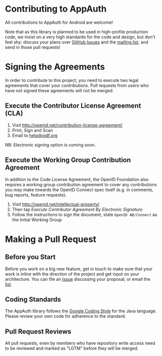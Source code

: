 # Contributing to AppAuth

All contributions to AppAuth for Android are welcome!

Note that as this library is planned to be used in high-profile production code,
we insist on a very high standards for the code and design, but don't feel shy:
discuss your plans over 
[GitHub Issues](https://github.com/openid/AppAuth-Android/issues) and the
[mailing list](http://lists.openid.net/mailman/listinfo/openid-specs-ab), and
send in those pull requests!

# Signing the Agreements

In order to contribute to this project, you need to execute two legal agreements
that cover your contributions.  Pull requests from users who have not signed
these agreements will not be merged.

## Execute the Contributor License Agreement (CLA)

1. Visit http://openid.net/contribution-license-agreement/
2. Print, Sign and Scan
3. Email to help@oidf.org

NB: Electronic signing option is coming soon.

## Execute the Working Group Contribution Agreement

In addition to the Code License Agreement, the OpenID Foundation also requires
a working group contribution agreement to cover any contributions you may make
towards the OpenID Connect spec itself (e.g. in comments, bug reports, feature
requests).

1. Visit http://openid.net/intellectual-property/
2. Then tap *Execute Contributor Agreement By Electronic Signature*
3. Follow the instructions to sign the document, state `OpenID AB/Connect` as
   the Initial Working Group

# Making a Pull Request

## Before you Start

Before you work on a big new feature, get in touch to make sure that your work
is inline with the direction of the project and get input on your architecture.
You can file an [Issue](https://github.com/openid/AppAuth-Android/issues)
discussing your proposal, or email the 
[list](http://lists.openid.net/mailman/listinfo/openid-specs-ab). 

## Coding Standards

The AppAuth library follows the
[Google Coding Style](https://google.github.io/styleguide/javaguide.html) for
the Java language. Please review your own code for adherence to the standard.

## Pull Request Reviews

All pull requests, even by members who have repository write access need to be
reviewed and marked as "LGTM" before they will be merged.

